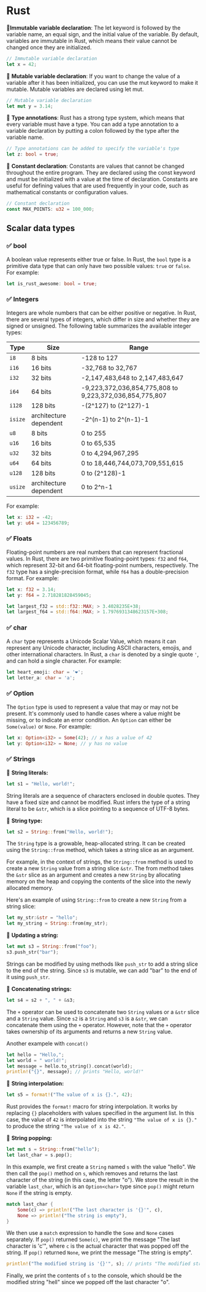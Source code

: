 # Rust

📌**Immutable variable declaration**: The let keyword is followed by the variable name, an equal sign, and the initial value of the variable. By default, variables are immutable in Rust, which means their value cannot be changed once they are initialized.

```rust
// Immutable variable declaration
let x = 42;
```

📌 **Mutable variable declaration**: If you want to change the value of a variable after it has been initialized, you can use the mut keyword to make it mutable. Mutable variables are declared using let mut.

```rust
// Mutable variable declaration
let mut y = 3.14;
```

📌 **Type annotations**: Rust has a strong type system, which means that every variable must have a type. You can add a type annotation to a variable declaration by putting a colon followed by the type after the variable name.

```rust
// Type annotations can be added to specify the variable's type
let z: bool = true;
```

📌 **Constant declaration**: Constants are values that cannot be changed throughout the entire program. They are declared using the const keyword and must be initialized with a value at the time of declaration. Constants are useful for defining values that are used frequently in your code, such as mathematical constants or configuration values.

```rust
// Constant declaration
const MAX_POINTS: u32 = 100_000;
```

## Scalar data types

### ✅ bool

A boolean value represents either true or false. In Rust, the `bool` type is a primitive data type that can only have two possible values: `true` or `false`. For example:

```rust
let is_rust_awesome: bool = true;
```

### ✅ Integers

Integers are whole numbers that can be either positive or negative. In Rust, there are several types of integers, which differ in size and whether they are signed or unsigned. The following table summarizes the available integer types:

| Type    | Size                   | Range                                                   |
| ------- | ---------------------- | ------------------------------------------------------- |
| `i8`    | 8 bits                 | -128 to 127                                             |
| `i16`   | 16 bits                | -32,768 to 32,767                                       |
| `i32`   | 32 bits                | -2,147,483,648 to 2,147,483,647                         |
| `i64`   | 64 bits                | -9,223,372,036,854,775,808 to 9,223,372,036,854,775,807 |
| `i128`  | 128 bits               | -(2^127) to (2^127)-1                                   |
| `isize` | architecture dependent | -2^(n-1) to 2^(n-1)-1                                   |
| `u8`    | 8 bits                 | 0 to 255                                                |
| `u16`   | 16 bits                | 0 to 65,535                                             |
| `u32`   | 32 bits                | 0 to 4,294,967,295                                      |
| `u64`   | 64 bits                | 0 to 18,446,744,073,709,551,615                         |
| `u128`  | 128 bits               | 0 to (2^128)-1                                          |
| `usize` | architecture dependent | 0 to 2^n-1                                              |

For example:

```rust
let x: i32 = -42;
let y: u64 = 123456789;
```

### ✅ Floats

Floating-point numbers are real numbers that can represent fractional values. In Rust, there are two primitive floating-point types: `f32` and `f64`, which represent 32-bit and 64-bit floating-point numbers, respectively. The `f32` type has a single-precision format, while `f64` has a double-precision format. For example:

```rust
let x: f32 = 3.14;
let y: f64 = 2.718281828459045;

let largest_f32 = std::f32::MAX; > 3.4028235E+38;
let largest_f64 = std::f64::MAX; > 1.7976931348623157E+308;
```

### ✅ char

A `char` type represents a Unicode Scalar Value, which means it can represent any Unicode character, including ASCII characters, emojis, and other international characters. In Rust, a `char` is denoted by a single quote `'`, and can hold a single character. For example:

```rust
let heart_emoji: char = '❤';
let letter_a: char = 'a';
```

### ✅ Option

The `Option` type is used to represent a value that may or may not be present. It's commonly used to handle cases where a value might be missing, or to indicate an error condition. An `Option` can either be `Some(value)` or `None`. For example:

```rust
let x: Option<i32> = Some(42); // x has a value of 42
let y: Option<i32> = None; // y has no value
```

### ✅ Strings

📌 **String literals:**

```rust
let s1 = "Hello, world!";
```

String literals are a sequence of characters enclosed in double quotes.
They have a fixed size and cannot be modified.
Rust infers the type of a string literal to be `&str`, which is a slice pointing to a sequence of UTF-8 bytes.

📌 **String type:**

```rust
let s2 = String::from("Hello, world!");
```

The `String` type is a growable, heap-allocated string.
It can be created using the `String::from` method, which takes a string slice as an argument.

For example, in the context of strings, the `String::from` method is used to create a new `String` value from a string slice `&str`. The from method takes the `&str` slice as an argument and creates a new `String` by allocating memory on the heap and copying the contents of the slice into the newly allocated memory.

Here's an example of using `String::from` to create a new `String` from a string slice:

```rust
let my_str:&str = "hello";
let my_string = String::from(my_str);
```

📌 **Updating a string:**

```rust
let mut s3 = String::from("foo");
s3.push_str("bar");
```

Strings can be modified by using methods like `push_str` to add a string slice to the end of the string.
Since `s3` is mutable, we can add "bar" to the end of it using `push_str`.

📌 **Concatenating strings:**

```rust
let s4 = s2 + ", " + &s3;
```

The `+` operator can be used to concatenate two `String` values or a `&str` slice and a `String` value.
Since `s2` is a `String` and `s3` is a `&str`, we can concatenate them using the `+` operator.
However, note that the `+` operator takes ownership of its arguments and returns a new `String` value.

Another exampele with `concat()`

```rust
let hello = "Hello,";
let world = " world!";
let message = hello.to_string().concat(world);
println!("{}", message); // prints "Hello, world!"
```

📌 **String interpolation:**

```rust
let s5 = format!("The value of x is {}.", 42);
```

Rust provides the `format!` macro for string interpolation.
It works by replacing `{}` placeholders with values specified in the argument list.
In this case, the value of `42` is interpolated into the string `"The value of x is {}."` to produce the string `"The value of x is 42."`.

📌 **String popping:**

```rust
let mut s = String::from("hello");
let last_char = s.pop();
```

In this example, we first create a `String` named `s` with the value "hello". We then call the `pop()` method on `s`, which removes and returns the last character of the string (in this case, the letter "o"). We store the result in the variable `last_char`, which is an `Option<char>` type since `pop()` might return `None` if the string is empty.

```rust
match last_char {
    Some(c) => println!("The last character is '{}'", c),
    None => println!("The string is empty"),
}
```

We then use a `match` expression to handle the `Some` and `None` cases separately. If `pop()` returned `Some(c)`, we print the message "The last character is 'c'", where `c` is the actual character that was popped off the string. If `pop()` returned `None`, we print the message "The string is empty".

```rust
println!("The modified string is '{}'", s); // prints "The modified string is 'hell'"
```

Finally, we print the contents of `s` to the console, which should be the modified string "hell" since we popped off the last character "o".
